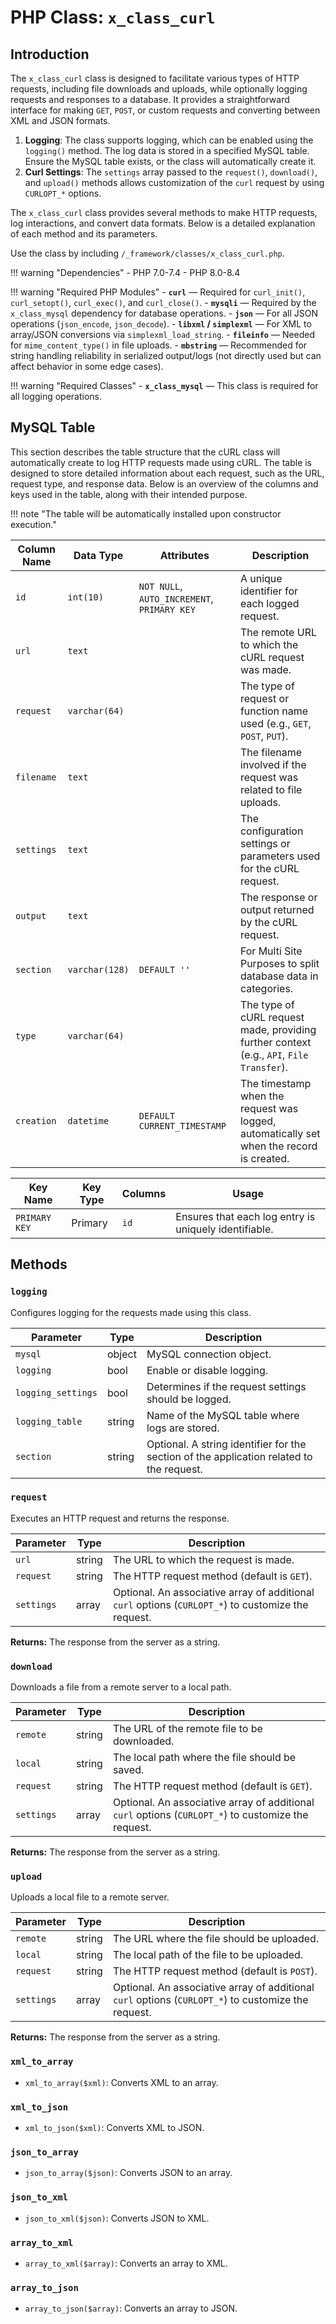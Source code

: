 # PHP Class: `x_class_curl` 

## Introduction

The `x_class_curl` class is designed to facilitate various types of HTTP requests, including file downloads and uploads, while optionally logging requests and responses to a database. It provides a straightforward interface for making `GET`, `POST`, or custom requests and converting between XML and JSON formats.

1. **Logging**: The class supports logging, which can be enabled using the `logging()` method. The log data is stored in a specified MySQL table. Ensure the MySQL table exists, or the class will automatically create it.
2. **Curl Settings**: The `settings` array passed to the `request()`, `download()`, and `upload()` methods allows customization of the `curl` request by using `CURLOPT_*` options.

The `x_class_curl` class provides several methods to make HTTP requests, log interactions, and convert data formats. Below is a detailed explanation of each method and its parameters.

Use the class by including `/_framework/classes/x_class_curl.php`.

!!! warning "Dependencies"
	- PHP 7.0-7.4
	- PHP 8.0-8.4

!!! warning "Required PHP Modules"
	- **`curl`** — Required for `curl_init()`, `curl_setopt()`, `curl_exec()`, and `curl_close()`.
	- **`mysqli`** — Required by the `x_class_mysql` dependency for database operations.
	- **`json`** — For all JSON operations (`json_encode`, `json_decode`).
	- **`libxml` / `simplexml`** — For XML to array/JSON conversions via `simplexml_load_string`.
	- **`fileinfo`** — Needed for `mime_content_type()` in file uploads.
	- **`mbstring`** — Recommended for string handling reliability in serialized output/logs (not directly used but can affect behavior in some edge cases).

!!! warning "Required Classes"
	- **`x_class_mysql`** — This class is required for all logging operations. 

## MySQL Table

This section describes the table structure that the cURL class will automatically create to log HTTP requests made using cURL. The table is designed to store detailed information about each request, such as the URL, request type, and response data. Below is an overview of the columns and keys used in the table, along with their intended purpose.

!!! note "The table will be automatically installed upon constructor execution."

| Column Name  | Data Type     | Attributes                                  | Description                                                                                          |
|--------------|---------------|---------------------------------------------|------------------------------------------------------------------------------------------------------|
| `id`         | `int(10)`     | `NOT NULL`, `AUTO_INCREMENT`, `PRIMARY KEY` | A unique identifier for each logged request.                                                         |
| `url`        | `text`        |                                             | The remote URL to which the cURL request was made.                                                   |
| `request`    | `varchar(64)` |                                             | The type of request or function name used (e.g., `GET`, `POST`, `PUT`).                              |
| `filename`   | `text`        |                                             | The filename involved if the request was related to file uploads.                                    |
| `settings`   | `text`        |                                             | The configuration settings or parameters used for the cURL request.                                  |
| `output`     | `text`        |                                             | The response or output returned by the cURL request.                                                 |
| `section`    | `varchar(128)`| `DEFAULT ''`                                | For Multi Site Purposes to split database data in categories.                    |
| `type`       | `varchar(64)` |                                             | The type of cURL request made, providing further context (e.g., `API`, `File Transfer`).             |
| `creation`   | `datetime`    | `DEFAULT CURRENT_TIMESTAMP`                 | The timestamp when the request was logged, automatically set when the record is created.             |


| Key Name      | Key Type   | Columns | Usage                                                                                                  |
|---------------|------------|---------|--------------------------------------------------------------------------------------------------------|
| `PRIMARY KEY` | Primary    | `id`    | Ensures that each log entry is uniquely identifiable.                                                  |

## Methods

### `logging`

Configures logging for the requests made using this class.

| Parameter          | Type   | Description                                                                                                      |
|--------------------|--------|------------------------------------------------------------------------------------------------------------------|
| `mysql`            | object | MySQL connection object.                                                                                         |
| `logging`          | bool   | Enable or disable logging.                                                                                       |
| `logging_settings` | bool   | Determines if the request settings should be logged.                                                             |
| `logging_table`    | string | Name of the MySQL table where logs are stored.                                                                   |
| `section`          | string | Optional. A string identifier for the section of the application related to the request.                         |

### `request`

Executes an HTTP request and returns the response.

| Parameter   | Type   | Description                                                                                                      |
|-------------|--------|------------------------------------------------------------------------------------------------------------------|
| `url`       | string | The URL to which the request is made.                                                                            |
| `request`   | string | The HTTP request method (default is `GET`).                                                                      |
| `settings`  | array  | Optional. An associative array of additional `curl` options (`CURLOPT_*`) to customize the request.              |

**Returns:** The response from the server as a string.

### `download`

Downloads a file from a remote server to a local path.

| Parameter   | Type   | Description                                                                                                      |
|-------------|--------|------------------------------------------------------------------------------------------------------------------|
| `remote`    | string | The URL of the remote file to be downloaded.                                                                     |
| `local`     | string | The local path where the file should be saved.                                                                   |
| `request`   | string | The HTTP request method (default is `GET`).                                                                      |
| `settings`  | array  | Optional. An associative array of additional `curl` options (`CURLOPT_*`) to customize the request.              |

**Returns:** The response from the server as a string.

### `upload`

Uploads a local file to a remote server.

| Parameter   | Type   | Description                                                                                                      |
|-------------|--------|------------------------------------------------------------------------------------------------------------------|
| `remote`    | string | The URL where the file should be uploaded.                                                                       |
| `local`     | string | The local path of the file to be uploaded.                                                                       |
| `request`   | string | The HTTP request method (default is `POST`).                                                                     |
| `settings`  | array  | Optional. An associative array of additional `curl` options (`CURLOPT_*`) to customize the request.              |

**Returns:** The response from the server as a string.

### `xml_to_array` 
- `xml_to_array($xml)`: Converts XML to an array.

### `xml_to_json` 
- `xml_to_json($xml)`: Converts XML to JSON.

### `json_to_array` 
- `json_to_array($json)`: Converts JSON to an array.

### `json_to_xml` 
- `json_to_xml($json)`: Converts JSON to XML.

### `array_to_xml` 
- `array_to_xml($array)`: Converts an array to XML.

### `array_to_json` 
- `array_to_json($array)`: Converts an array to JSON.






